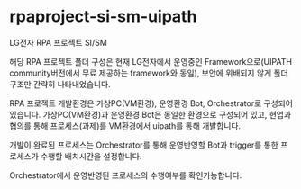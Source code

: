 # rpaproject-si-sm-uipath
LG전자 RPA 프로젝트 SI/SM

해당 RPA 프로젝트 폴더 구성은 현재 LG전자에서 운영중인 Framework으로(UIPATH community버전에서 무료 제공하는 framework와 동일), 보안에 위배되지 않게 폴더 구조만 간략히 나타내었습니다.

RPA 프로젝트 개발환경은 가상PC(VM환경), 운영환경 Bot, Orchestrator로 구성되어있습니다.
가상PC(VM환경)과 운영환경 Bot은 동일한 환경으로 구성되어 있고, 현업과 협의를 통해 프로세스(과제)를 VM환경에서 uipath를 통해 개발합니다.

개발이 완료된 프로세스는 Orchestrator를 통해 운영반영할 Bot과 trigger를 통한 프로세스가 수행할 배치시간을 설정합니다.

Orchestrator에서 운영반영된 프로세스의 수행여부를 확인가능합니다.

